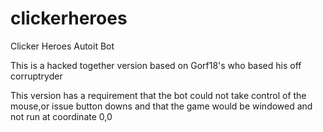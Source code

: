# clickerheroes
Clicker Heroes Autoit Bot


This is a hacked together version based on Gorf18's who based his off corruptryder

This version has a requirement that the bot could not take control of the mouse,or issue button downs and that the game would be windowed and not run at coordinate 0,0



